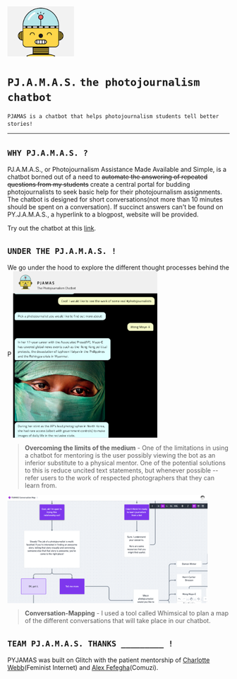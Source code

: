 <img src="./img/bot_cam.jpg" align="center" width="30%" margin="0" ></img> 
<br>


# `PJ.A.M.A.S.`  `the photojournalism chatbot`

`PJAMAS is a chatbot that helps photojournalism students tell better stories!`

---

## `WHY PJ.A.M.A.S. ?`
PJ.A.M.A.S., or Photojournalism Assistance Made Available and Simple, is a chatbot borned out of a need to ~~automate the answering of repeated questions from my students~~ create a central portal for budding photojournalists to seek basic help for their photojournalism assignments. 
The chatbot is designed for short conversations(not more than 10 minutes should be spent on a conversation). If succinct answers can't be found on PY.J.A.M.A.S., a hyperlink to a blogpost, website will be provided. 

Try out the chatbot at this [link](https://pjamas-app.glitch.me/).

## `UNDER THE PJ.A.M.A.S. !`
We go under the hood to explore the different thought processes behind the P
<img src="./img/a_readme_chatscreen1.png" align="center" width="65%" margin="0" ></img>

>**Overcoming the limits of the medium** - One of the limitations in using a chatbot for mentoring is the user possibly viewing the bot as an inferior substitute to a physical mentor. One of the potential solutions to this is reduce uncited text statements, but whenever possible -- refer users to the work of respected photographers that they can learn from. 

<img src="./img/a_readme_map.png" align="center" width="90%" margin="0" ></img>
>**Conversation-Mapping** - I used a tool called Whimsical to plan a map of the different conversations that will take place in our chatbot. 



## `TEAM PJ.A.M.A.S. THANKS _________ !`
PYJAMAS was built on Glitch with the patient mentorship of [Charlotte Webb](https://oeb.global/programme/speakers/oeb-17/charlotte-webb)(Feminist Internet) and [Alex Fefegha](https://www.comuzi.xyz/index.html)(Comuzi).

